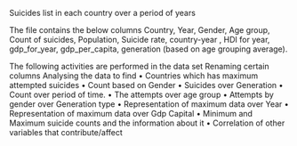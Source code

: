 Suicides list in each country over a period of years

The file contains the below columns
Country, Year, Gender, Age group, Count of suicides, Population, Suicide rate, country-year , HDI for year, gdp_for_year, gdp_per_capita, generation (based on age grouping average).

The following activities are performed in the data set
Renaming certain columns
Analysing the data to find 
•	Countries which has maximum attempted suicides
•	Count based on Gender
•	Suicides over Generation
•	Count over period of time.
•	The attempts over age group
•	Attempts by gender over Generation type
•	Representation of maximum data over Year
•	Representation of maximum data over Gdp Capital
•	Minimum and Maximum suicide counts and the information about it
•	Correlation of other variables that contribute/affect


